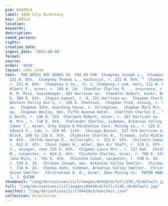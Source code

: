 ```yaml
---
pid: 04420cd
label: 1895 City Directory
key: 1895cd
location: 
keywords: 
description: 
named_persons: 
rights: 
creation_date: 
ingest_date: '2023-08-09'
format: 
source: 
order: '4420'
layout: cmhc_item
text: 'THE BEGGS DRY GOODS CO  CHA 89 CHR  Champney Joseph L., (Champney & Co.,) r.
  221 W. 8th.  Champney Thomas L., machinist, r. 221 W. 8th. “  Champney William,
  r. 221 W. 8th.  Champney & Co., (J. L. Champney,) com. mers, 111 W. 6th.  Chandler
  Albert F., miner, r. 144 W. 2d.  Chandler Charles P, ., insurance, r. 186 W. 9th.  Chandler
  M. M. Miss, housekeeper, 303 Harrison av.  Chandler Robert, miner, Bon Air Shaft,
  b. 308 E. 6th.  Chapin Samuel, r. 8, 321 Harrison av.  Chapman Charles B., clk,
  Western Policy Ass’n, r. 108 E. Chestnut.  Chapman Fred, mining, r. 501 Harrison
  av.  Chapman John, boarding house, r. Stringtown.  Chapman Mary Mrs., r. 21 Harrison
  av.  Chapman Wesley, bds. Fifth Avenue Hotel.  Charlton Charles E., teamster, Reynolds
  & Smith, r. 146 E. 5th  Charnock Robert, miner, r. 107 Harrison av.  Charters E,
  N. Mrs., r. 116 E. 6th.  Chelander Charles, sideman, Arkansas Valley Smelter.  Cheney
  James T., miner, Grey Eagle & Pocahontas Cons. Mining Co., r. 525 E. 6th.  Cherry
  Edward P., lab, r. 329 HE. 11th.  Chicago Bazaar, 317-319 Harrison av.  Chieago
  Block, 106 to 110 E. 5th.  Chidester Charles W., fireman, Colo Midland Ry., r. 138
  W. 6th.  Childs George D., millwright, r. 313 E. Sth.  Chilvers Samuel, machinist,
  r. 612 E. 4th.  Chinn James H., miner, Bon Air Shaft, r. 519 E. 6th.  Chinn John
  J., assayer, rear 115 E. 6th.  Chipman Laura Mrs., r. 122 Oak.  Chisholm Alexander
  M., carpenter, r. 614 E. 4th.  Chisholm Charles, miner, r. 708 E. 5th.  Chisholm
  Jane Miss, r. 701 E. 4th.  Chisholm Simon, carpenter, r. 530 E. 3d.  Chisholm William,
  r. 530 E. 3d.  Chisman Joseph, wks. Arkansas Valley Smelter.  Chismar Joseph, lab,
  r. 710 W. 2d.  Chonka John, sideman, Arkansas Valley Smelter.  Christ John, feeder,
  Union Smelter.  Christensen A. A., miner, Ibex Mining Co.  PAPER HANGING, vers stexer.
  J, J. QUINN    '
thumbnail: "/img/derivatives/iiif/images/04420cd/full/250,/0/default.jpg"
full: "/img/derivatives/iiif/images/04420cd/full/1140,/0/default.jpg"
manifest: "/img/derivatives/iiif/04420cd/manifest.json"
collection: directories
---
```

